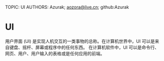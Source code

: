 TOPIC: UI
AUTHORS: Azurak; aozora@live.cn; github:Azurak

# UI

用户界面 (UI) 是实现人机交互的一类事物的总称。在计算机世界中，UI 可以是来自键盘、摇杆、屏幕或程序中的任何东西。 在计算机软件中，UI 可以是命令行、网页、用户、用户输入的表格或是任何应用的前端。
